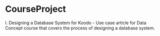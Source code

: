 # CourseProject

I. Designing a Database System for Koodo - Use case article for Data Concept course that covers the process of designing a database system.
